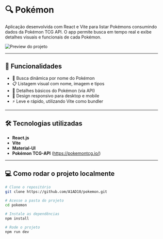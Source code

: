 # 🔍 Pokémon 

Aplicação desenvolvida com React e Vite para listar Pokémons consumindo dados da Pokémon TCG API. O app permite busca em tempo real e exibe detalhes visuais e funcionais de cada Pokémon.

![Preview do projeto](./screenshot.png)

---

## 🚀 Funcionalidades

- 🔎 Busca dinâmica por nome do Pokémon
- 📋 Listagem visual com nome, imagem e tipos
- 🧠 Detalhes básicos do Pokémon (via API)
- 📱 Design responsivo para desktop e mobile
- ⚡ Leve e rápido, utilizando Vite como bundler

---

## 🛠️ Tecnologias utilizadas

- **React.js**
- **Vite**
- **Material-UI**
- **Pokémon TCG-API** (https://pokemontcg.io/)

---

## 💻 Como rodar o projeto localmente

```bash
# Clone o repositório
git clone https://github.com/A1AD10/pokemon.git

# Acesse a pasta do projeto
cd pokemon

# Instale as dependências
npm install

# Rode o projeto
npm run dev
